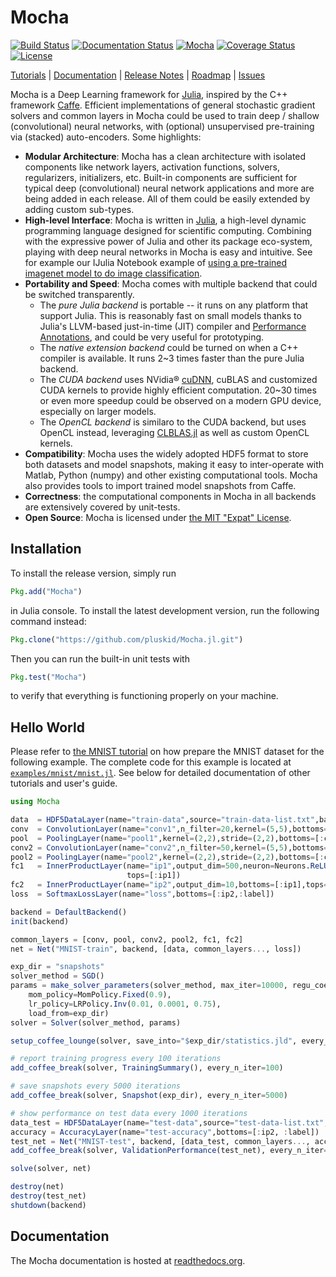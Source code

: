 # Mocha

[![Build Status](https://img.shields.io/travis/pluskid/Mocha.jl.svg?style=flat&branch=master)](https://travis-ci.org/pluskid/Mocha.jl)
[![Documentation Status](https://readthedocs.org/projects/mochajl/badge/?version=latest)](http://mochajl.readthedocs.org/)
[![Mocha](http://pkg.julialang.org/badges/Mocha_0.3.svg)](http://pkg.julialang.org/?pkg=Mocha&ver=0.3)
[![Coverage Status](https://img.shields.io/coveralls/pluskid/Mocha.jl.svg?style=flat)](https://coveralls.io/r/pluskid/Mocha.jl?branch=master)
[![License](http://img.shields.io/badge/license-MIT-brightgreen.svg?style=flat)](LICENSE.md)
<!--[![Build status](https://ci.appveyor.com/api/projects/status/342vcj5lj2jyegsp?svg=true)](https://ci.appveyor.com/project/pluskid/mocha-jl)-->

[Tutorials](http://mochajl.readthedocs.org/en/latest/#tutorials) | [Documentation](http://mochajl.readthedocs.org/) | [Release Notes](NEWS.md) | [Roadmap](https://github.com/pluskid/Mocha.jl/issues/22) | [Issues](https://github.com/pluskid/Mocha.jl/issues)

Mocha is a Deep Learning framework for [Julia](http://julialang.org/), inspired by the C++ framework [Caffe](http://caffe.berkeleyvision.org/). Efficient implementations of general stochastic gradient solvers and common layers in Mocha could be used to train deep / shallow (convolutional) neural networks, with (optional) unsupervised pre-training via (stacked) auto-encoders. Some highlights:

- **Modular Architecture**: Mocha has a clean architecture with isolated components like network layers, activation functions, solvers, regularizers, initializers, etc. Built-in components are sufficient for typical deep (convolutional) neural network applications and more are being added in each release. All of them could be easily extended by adding custom sub-types.
- **High-level Interface**: Mocha is written in [Julia](http://julialang.org/), a high-level dynamic programming language designed for scientific computing. Combining with the expressive power of Julia and other its package eco-system, playing with deep neural networks in Mocha is easy and intuitive. See for example our IJulia Notebook example of [using a pre-trained imagenet model to do image classification](http://nbviewer.ipython.org/github/pluskid/Mocha.jl/blob/master/examples/ijulia/ilsvrc12/imagenet-classifier.ipynb).
- **Portability and Speed**: Mocha comes with multiple backend that could be switched transparently.
  - The *pure Julia backend* is portable -- it runs on any platform that support Julia. This is reasonably fast on small models thanks to Julia's LLVM-based just-in-time (JIT) compiler and [Performance Annotations](http://julia.readthedocs.org/en/latest/manual/performance-tips/#performance-annotations), and could be very useful for prototyping.
  - The *native extension backend* could be turned on when a C++ compiler is available. It runs 2~3 times faster than the pure Julia backend.
  - The *CUDA backend* uses NVidia® [cuDNN](https://developer.nvidia.com/cuDNN), cuBLAS and customized CUDA kernels to provide highly efficient computation. 20~30 times or even more speedup could be observed on a modern GPU device, especially on larger models.
  - The *OpenCL backend* is similaro to the CUDA backend, but uses OpenCL instead, leveraging [CLBLAS.jl](https://github.com/JuliaGPU/CLBLAS.jl) as well as custom OpenCL kernels.
- **Compatibility**: Mocha uses the widely adopted HDF5 format to store both datasets and model snapshots, making it easy to inter-operate with Matlab, Python (numpy) and other existing computational tools. Mocha also provides tools to import trained model snapshots from Caffe.
- **Correctness**: the computational components in Mocha in all backends are extensively covered by unit-tests.
- **Open Source**: Mocha is licensed under [the MIT "Expat" License](LICENSE.md).

## Installation

To install the release version, simply run

```julia
Pkg.add("Mocha")
```

in Julia console. To install the latest development version, run the following command instead:

```julia
Pkg.clone("https://github.com/pluskid/Mocha.jl.git")
```

Then you can run the built-in unit tests with

```julia
Pkg.test("Mocha")
```

to verify that everything is functioning properly on your machine.

## Hello World

Please refer to [the MNIST tutorial](http://mochajl.readthedocs.org/en/latest/tutorial/mnist.html) on how prepare the MNIST dataset for the following example. The complete code for this example is located at [`examples/mnist/mnist.jl`](examples/mnist/mnist.jl). See below for detailed documentation of other tutorials and user's guide.

```julia
using Mocha

data  = HDF5DataLayer(name="train-data",source="train-data-list.txt",batch_size=64)
conv  = ConvolutionLayer(name="conv1",n_filter=20,kernel=(5,5),bottoms=[:data],tops=[:conv])
pool  = PoolingLayer(name="pool1",kernel=(2,2),stride=(2,2),bottoms=[:conv],tops=[:pool])
conv2 = ConvolutionLayer(name="conv2",n_filter=50,kernel=(5,5),bottoms=[:pool],tops=[:conv2])
pool2 = PoolingLayer(name="pool2",kernel=(2,2),stride=(2,2),bottoms=[:conv2],tops=[:pool2])
fc1   = InnerProductLayer(name="ip1",output_dim=500,neuron=Neurons.ReLU(),bottoms=[:pool2],
                          tops=[:ip1])
fc2   = InnerProductLayer(name="ip2",output_dim=10,bottoms=[:ip1],tops=[:ip2])
loss  = SoftmaxLossLayer(name="loss",bottoms=[:ip2,:label])

backend = DefaultBackend()
init(backend)

common_layers = [conv, pool, conv2, pool2, fc1, fc2]
net = Net("MNIST-train", backend, [data, common_layers..., loss])

exp_dir = "snapshots"
solver_method = SGD()
params = make_solver_parameters(solver_method, max_iter=10000, regu_coef=0.0005,
    mom_policy=MomPolicy.Fixed(0.9),
    lr_policy=LRPolicy.Inv(0.01, 0.0001, 0.75),
    load_from=exp_dir)
solver = Solver(solver_method, params)

setup_coffee_lounge(solver, save_into="$exp_dir/statistics.jld", every_n_iter=1000)

# report training progress every 100 iterations
add_coffee_break(solver, TrainingSummary(), every_n_iter=100)

# save snapshots every 5000 iterations
add_coffee_break(solver, Snapshot(exp_dir), every_n_iter=5000)

# show performance on test data every 1000 iterations
data_test = HDF5DataLayer(name="test-data",source="test-data-list.txt",batch_size=100)
accuracy = AccuracyLayer(name="test-accuracy",bottoms=[:ip2, :label])
test_net = Net("MNIST-test", backend, [data_test, common_layers..., accuracy])
add_coffee_break(solver, ValidationPerformance(test_net), every_n_iter=1000)

solve(solver, net)

destroy(net)
destroy(test_net)
shutdown(backend)
```

## Documentation

The Mocha documentation is hosted at [readthedocs.org](http://mochajl.readthedocs.org/).
